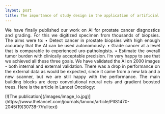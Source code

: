 ```yaml
---
layout: post
title: The importance of study design in the application of artificial intelligence methods in medicine
---
```

<p style='text-align: justify;'>
We have finally published our work on AI for prostate cancer diagnostics and grading. For this we digitized specimen from thousands of biopsies. The aims were to:
•	Detect cancer in prostate biopsies with high enough accuracy that the AI can be used autonomously.
•	Grade cancer at a level that is comparable to experienced uro-pathologists.
•	Estimate the overall tumor burden with clinically acceptable precision.
I’m very happy to see that we achieved all these three goals. We have validated the AI on 2000 images - both internal and external validation. There was a drop in performance on the external data as would be expected, since it came from a new lab and a new scanner, but we are still happy with the performance. The main building blocks are deep convolutional neural nets and gradient boosted trees. Here is the article in Lancet Oncology:

</p> 
[![The publication](/images/image_lo.jpg)](https://www.thelancet.com/journals/lanonc/article/PIIS1470-2045(19)30738-7/fulltext)
